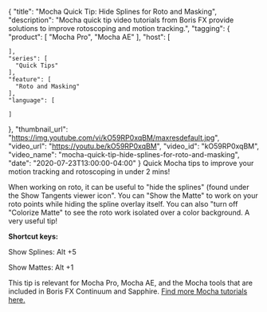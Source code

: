 {
  "title": "Mocha Quick Tip: Hide Splines for Roto and Masking",
  "description": "Mocha quick tip video tutorials from Boris FX provide solutions to improve rotoscoping and motion tracking.",
  "tagging": {
    "product": [
      "Mocha Pro",
      "Mocha AE"
    ],
    "host": [

    ],
    "series": [
      "Quick Tips"
    ],
    "feature": [
      "Roto and Masking"
    ],
    "language": [

    ]
  },
  "thumbnail_url": "https://img.youtube.com/vi/kO59RP0xqBM/maxresdefault.jpg",
  "video_url": "https://youtu.be/kO59RP0xqBM",
  "video_id": "kO59RP0xqBM",
  "video_name": "mocha-quick-tip-hide-splines-for-roto-and-masking",
  "date": "2020-07-23T13:00:00-04:00"
}
Quick Mocha tips to improve your motion tracking and rotoscoping in under 2 mins! 

When working on roto, it can be useful to "hide the splines" (found under the Show Tangents viewer icon". You can "Show the Matte" to work on your roto points while hiding the spline overlay itself. You can also "turn off "Colorize Matte" to see the roto work isolated over a color background. A very useful tip! 

**Shortcut keys:** 

Show Splines: Alt +5

Show Mattes: Alt +1 

This tip is relevant for Mocha Pro, Mocha AE, and the Mocha tools that are included in Boris FX Continuum and Sapphire. [Find more Mocha tutorials here.](https://borisfx.com/videos/?tags=category:Mocha%20TV&search=)
